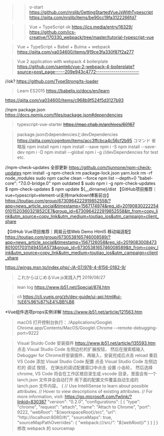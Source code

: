 >>o-start
https://github.com/nrslib/GettingStartedVueJsWithTypescript
https://qiita.com/nrslib/items/be90cc19fa3122266fd7


>>Vue + TypeScript ok
https://ics.media/entry/16329/
https://github.com/ics-creative/170330_webpack/tree/master/tutorial-typescript-vue


>Vue + TypeScript + Babel + Bulma + webpack
https://qiita.com/va034600/items/919ce3fa330f87f2a277

>Vue 2 application with webpack 4 boilerplate
https://github.com/samteb/vue-2-webpack-4-boilerplate?source=post_page-----209e943c4772----------------------

//ok?
https://github.com/TypeStrong/ts-loader



>Learn ES2015
https://babeljs.io/docs/en/learn

https://qiita.com/va034600/items/c968b9f524f5d3127b93

//npm package.json
https://docs.npmjs.com/files/package.json#dependencies


> typescript-vue-starter 
~~https://mae.chab.in/archives/60167~~

>package.jsonのdependenciesとdevDependencies
https://qiita.com/cognitom/items/acc3ffcbca4c56cf2b95
コマンド	省略版
npm install	npm i
npm install --save	npm i -S
npm install --save-dev	npm i -D
npm install --global	npm i -g
//devDependencies for test etc.

>
//npm-check-updates 全部更新 https://github.com/tjunnone/npm-check-updates
npm install -g npm-check
rm package-lock.json yarn.lock
rm -rf node_modules
sudo npm cache clean --force
npm list --depth=0
"babel-core": "7.0.0-bridge.0"
npm outdated
$ sudo npm i -g npm-check-updates
$ npm-check-updates
$ npm update
${__dirname}/dist
【GitHub项目推荐｜vue+typescript+element-ui支持markdown博客前台】https://toutiao.com/group/6730964222919852558/?app=news_article_social&timestamp=1567174974&req_id=201908302222540101520360321852CE7&group_id=6730964222919852558&tt_from=copy_link&utm_source=copy_link&utm_medium=toutiao_ios&utm_campaign=client_share

【GitHub Vue项目推荐｜网易云信Web Demo Html5 移动端适配】https://toutiao.com/group/6730538165746008589/?app=news_article_social&timestamp=1567126058&req_id=20190830084738010017031149455A573&group_id=6730538165746008589&tt_from=copy_link&utm_source=copy_link&utm_medium=toutiao_ios&utm_campaign=client_share

https://wings.msn.to/index.php/-/A-07/978-4-8156-0182-9/
>これからはじめるVue.js実践入門   2019/08/27

>lean log
https://www.jb51.net/Special/874.htm

>cli
https://cli.vuejs.org/zh/dev-guide/ui-api.html#ui-%E6%96%87%E4%BB%B6


*Vue组件选项props实例详解
https://www.jb51.net/article/121563.htm

>macOS
打开控制台执行：
/Applications/Google\ Chrome.app/Contents/MacOS/Google\ Chrome --remote-debugging-port=9222

>Visual Stuido Code 安装插件 https://www.jb51.net/article/135593.htm
点击 Visual Studio Code 左侧边栏的扩展按钮， 然后在搜索框输入Debugger for Chrome并安装插件，再输入，安装完成后点击 reload 重启 VS Code
添加 Visual Studio Code 配置
点击 Visual Studio Code 左侧边栏的 调试 按钮， 在弹出的调试配置窗口中点击 设置 小齿轮， 然后选择 chrome, VS Code 将会在工作区根目录生成.vscode 目录，里面会有一个 lanch.json 文件并会自动打开
用下面的配置文件覆盖自动生成的 lanch.json 文件内容。
{
 // Use IntelliSense to learn about possible attributes.
 // Hover to view descriptions of existing attributes.
 // For more information, visit: https://go.microsoft.com/fwlink/?linkid=830387
 "version": "0.2.0",
 "configurations": [
  {
   "type": "chrome",
   "request": "attach",
   "name": "Attach to Chrome",
   "port": 9222,
   "webRoot": "${workspaceRoot}/src",
   "url": "http://localhost:8080/#/",
   "sourceMaps": true,
   "sourceMapPathOverrides": {
    "webpack:///src/*": "${webRoot}/*"
   }
  }
 ]
}
修改 webpack 的 sourcemap
